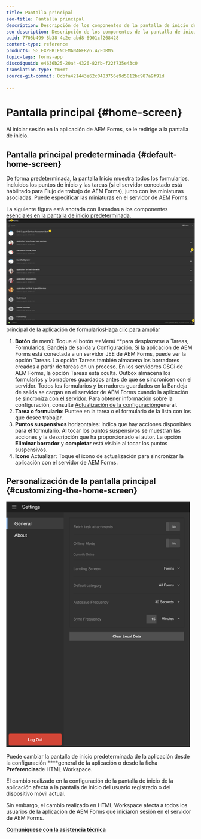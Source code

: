 ```yaml
---
title: Pantalla principal
seo-title: Pantalla principal
description: Descripción de los componentes de la pantalla de inicio de la aplicación de AEM Forms
seo-description: Descripción de los componentes de la pantalla de inicio de la aplicación de AEM Forms
uuid: 7705b499-8b38-4c2e-abd8-6901cf268428
content-type: reference
products: SG_EXPERIENCEMANAGER/6.4/FORMS
topic-tags: forms-app
discoiquuid: e4636b25-20a4-4326-82fb-f22f735e43c0
translation-type: tm+mt
source-git-commit: 8cbfa421443e62c0483756e9d5812bc987a9f91d

---
```



# Pantalla principal {#home-screen}

Al iniciar sesión en la aplicación de AEM Forms, se le redirige a la pantalla de inicio.

## Pantalla principal predeterminada {#default-home-screen}

De forma predeterminada, la pantalla Inicio muestra todos los formularios, incluidos los puntos de inicio y las tareas (si el servidor conectado está habilitado para Flujo de trabajo de AEM Forms), junto con las miniaturas asociadas. Puede especificar las miniaturas en el servidor de AEM Forms.

La siguiente figura está anotada con llamadas a los componentes esenciales en la pantalla de inicio predeterminada.
![Pantalla](assets/home-screen-1.png)principal de la aplicación de formularios[Haga clic para ampliar](assets/home-screen-1-1.png)

1. **Botón** de menú: Toque el botón **Menú **para desplazarse a Tareas, Formularios, Bandeja de salida y Configuración. Si la aplicación de AEM Forms está conectada a un servidor JEE de AEM Forms, puede ver la opción Tareas. La opción Tareas también almacena los borradores creados a partir de tareas en un proceso. En los servidores OSGi de AEM Forms, la opción Tareas está oculta. Outbox almacena los formularios y borradores guardados antes de que se sincronicen con el servidor. Todos los formularios y borradores guardados en la Bandeja de salida se cargan en el servidor de AEM Forms cuando la aplicación se [sincroniza con el servidor](/help/forms/using/sync-app.md). Para obtener información sobre la configuración, consulte [Actualización de la configuración](/help/forms/using/update-general-settings.md)general.
1. **Tarea o formulario**: Puntee en la tarea o el formulario de la lista con los que desee trabajar.
1. **Puntos suspensivos** horizontales: Indica que hay acciones disponibles para el formulario. Al tocar los puntos suspensivos se muestran las acciones y la descripción que ha proporcionado el autor. La opción **Eliminar borrador** y **completar** está visible al tocar los puntos suspensivos.
1. **Icono** Actualizar: Toque el icono de actualización para sincronizar la aplicación con el servidor de AEM Forms.

## Personalización de la pantalla principal {#customizing-the-home-screen}

![Configuración general](assets/gen-settings.png)

Puede cambiar la pantalla de inicio predeterminada de la aplicación desde la configuración **[](/help/forms/using/update-general-settings.md)**general de la aplicación o desde la ficha **Preferencias**de HTML Workspace.

El cambio realizado en la configuración de la pantalla de inicio de la aplicación afecta a la pantalla de inicio del usuario registrado o del dispositivo móvil actual.

Sin embargo, el cambio realizado en HTML Workspace afecta a todos los usuarios de la aplicación de AEM Forms que iniciaron sesión en el servidor de AEM Forms.

**[Comuníquese con la asistencia técnica](https://www.adobe.com/account/sign-in.supportportal.html)**
